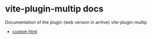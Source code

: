 # vite-plugin-multip docs
Documentation of the plugin (web version in arrtive) vite-plugin-multip

- [custom html](https://github.com/vclemenzi/vite-plugin-multip/blob/main/docs/custom-html.md)
